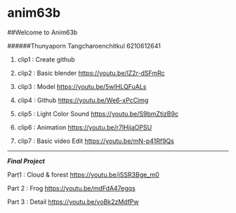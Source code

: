 # anim63b

##Welcome to Anim63b

######Thunyaporn Tangcharoenchitkul 6210612641

1. clip1 : Create github

2. clip2 : Basic blender
<https://youtu.be/lZ2r-dSFmRc>

3. clip3 : Model
<https://youtu.be/5wIHLQFuALs>

4. clip4 : Github
<https://youtu.be/We6-xPcCimg>

5. clip5 : Light Color Sound
<https://youtu.be/S9bmZtizB9c>

6. clip6 : Animation
<https://youtu.be/r7lHjiaOPSU>

7. clip7 : Basic video Edit
<https://youtu.be/mN-p41Rf9Qs>

-------------------------------------------------

***Final Project***

Part1 : Cloud & forest 
<https://youtu.be/jSSR3Bge_m0>

Part 2 : Frog 
<https://youtu.be/mdFdA47egqs>

Part 3 : Detail
<https://youtu.be/voBk2zMdfPw>